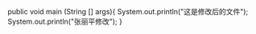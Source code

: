 public void main (String [] args){
    System.out.println("这是修改后的文件");
    System.out.println("张丽平修改");
}